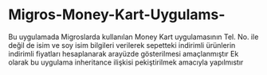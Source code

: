 # Migros-Money-Kart-Uygulams-
Bu uygulamada Migroslarda kullanılan Money Kart uygulamasının Tel. No. ile değil de isim ve soy isim bilgileri verilerek sepetteki indirimli ürünlerin indirimli fiyatları hesaplanarak arayüzde gösterilmesi amaçlanmıştır
Ek olarak bu uygulama inheritance ilişkisi pekiştirilmek amacıyla yapılmıstır
